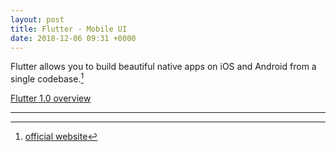 ```yaml
---
layout: post
title: Flutter - Mobile UI
date: 2018-12-06 09:31 +0000
---
```



Flutter allows you to build beautiful native apps on iOS and Android from a single codebase.[^1]

[^1]: [official website](https://flutter.io/)

[Flutter 1.0 overview](https://juejin.im/entry/5c0733416fb9a049e4127ae8)

---